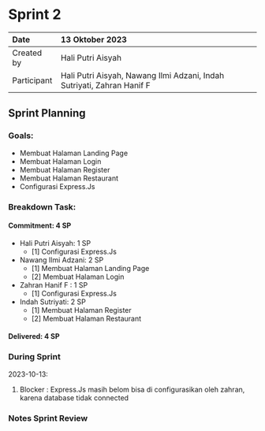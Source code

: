 # Sprint 2

|Date|13 Oktober 2023|
| :- | :- |
|Created by|Hali Putri Aisyah|
|Participant|Hali Putri Aisyah, Nawang Ilmi Adzani, Indah Sutriyati, Zahran Hanif F|
## Sprint Planning
### Goals:
- Membuat Halaman Landing Page
- Membuat Halaman Login
- Membuat Halaman Register
- Membuat Halaman Restaurant
- Configurasi Express.Js
### Breakdown Task:
#### Commitment: 4 SP
- Hali Putri Aisyah: 1 SP
  - [1] Configurasi Express.Js
- Nawang Ilmi Adzani: 2 SP
  - [1] Membuat Halaman Landing Page
  - [2] Membuat Halaman Login  
- Zahran Hanif F : 1 SP
  - [1] Configurasi Express.Js
- Indah Sutriyati: 2 SP
  - [1] Membuat Halaman Register
  - [2] Membuat Halaman Restaurant  

#### Delivered:	 4 SP
### During Sprint
2023-10-13:

1. Blocker : Express.Js masih belom bisa di configurasikan oleh zahran, karena database tidak connected

### Notes Sprint Review


